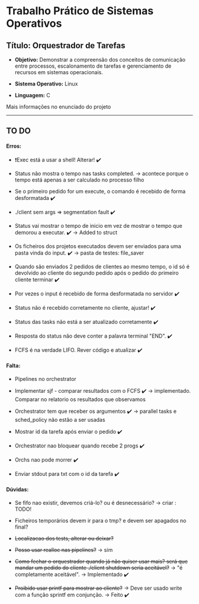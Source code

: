 # **Trabalho Prático de Sistemas Operativos** 

## **Título:** Orquestrador de Tarefas 

* **Objetivo:** Demonstrar a compreensão dos conceitos de comunicação entre processos, escalonamento de tarefas e gerenciamento de recursos em sistemas operacionais.

* **Sistema Operativo:** Linux 
* **Linguagem:** C



Mais informações no enunciado do projeto

--------------------------------------------------------------------------------------------------------------------------------------------


## **TO DO**

#### Erros:

* ❗Exec está a usar a shell! Alterar! ✔️
* Status não mostra o tempo nas tasks completed. -> acontece porque o tempo está apenas a ser calculado no processo filho
* Se o primeiro pedido for um execute, o comando é recebido de forma desformatada ✔️

* ./client sem args => segmentation fault ✔️
* Status vai mostrar o tempo de inicio em vez de mostrar o tempo que demorou a executar.  ✔️ -> Added to struct
* Os ficheiros dos projetos executados devem ser enviados para uma pasta vinda do input. ✔️ -> pasta de testes: file_saver
* Quando são enviados 2 pedidos de clientes ao mesmo tempo, o id só é devolvido ao cliente do segundo pedido após o pedido do primeiro cliente terminar ✔️
* Por vezes o input é recebido de forma desformatada no servidor ✔️
* Status não é recebido corretamente no cliente, ajustar! ✔️
* Status das tasks não está a ser atualizado corretamente ✔️
* Resposta do status não deve conter a palavra terminal "END". ✔️
* FCFS é na verdade LIFO. Rever código e atualizar ✔️


#### Falta:

* Pipelines no orchestrator

* Implementar sjf - comparar resultados com o FCFS ✔️ -> implementado. Comparar no relatorio os resultados que observamos
* Orchestrator tem que receber os argumentos ✔️ -> parallel tasks e sched_policy não estão a ser usadas
* Mostrar id da tarefa após enviar o pedido ✔️
* Orchestrator nao bloquear quando recebe 2 progs ✔️
* Orchs nao pode morrer ✔️
* Enviar stdout para txt com o id da tarefa ✔️


#### Dúvidas:
* Se fifo nao existir, devemos criá-lo? ou é desnecessário? -> criar : TODO!
* Ficheiros temporários devem ir para o tmp? e devem ser apagados no final?

* <s>Localizacao dos tests, alterar ou deixar?</s>
* <s>Posso usar realloc nas pipelines?</s> -> sim
* <s>Como fechar o orquestrador quando já não quiser usar mais? será que mandar um pedido do cliente ./client shutdown seria aceitável?</s> -> "é completamente aceitável". -> Implementado ✔️
* <s>Proibido usar printf para mostrar ao cliente?</s> -> Deve ser usado write com a função sprintf em conjunção. -> Feito ✔️
